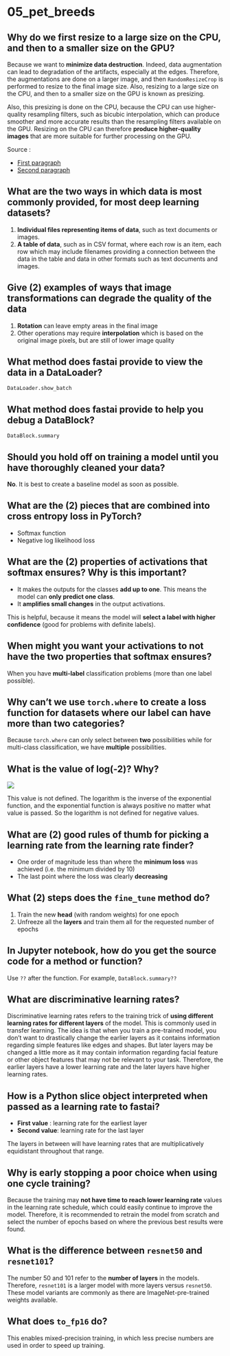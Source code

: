 # 05_pet_breeds

## Why do we first resize to a large size on the CPU, and then to a smaller size on the GPU?

Because we want to **minimize data destruction**. Indeed, data augmentation can lead to degradation of the artifacts, especially at the edges. Therefore, the augmentations are done on a larger image, and then `RandomResizeCrop` is performed to resize to the final image size. Also, resizing to a large size on the CPU, and then to a smaller size on the GPU is known as presizing.

Also, this presizing is done on the CPU, because the CPU can use higher-quality resampling filters, such as bicubic interpolation, which can produce smoother and more accurate results than the resampling filters available on the GPU. Resizing on the CPU can therefore **produce higher-quality images** that are more suitable for further processing on the GPU.

Source :

- [First paragraph](https://forums.fast.ai/t/fastbook-chapter-5-questionnaire-solutions-wiki/69301)
- [Second paragraph](https://chat.openai.com/chat)

## What are the two ways in which data is most commonly provided, for most deep learning datasets?

1. **Individual files representing items of data**, such as text documents or images.
2. **A table of data**, such as in CSV format, where each row is an item, each row which may include filenames providing a connection between the data in the table and data in other formats such as text documents and images.

## Give (2) examples of ways that image transformations can degrade the quality of the data

1. **Rotation** can leave empty areas in the final image
2. Other operations may require **interpolation** which is based on the original image pixels, but are still of lower image quality

## What method does fastai provide to view the data in a DataLoader?

`DataLoader.show_batch`

## What method does fastai provide to help you debug a DataBlock?

`DataBlock.summary`

## Should you hold off on training a model until you have thoroughly cleaned your data?

**No**. It is best to create a baseline model as soon as possible.

## What are the (2) pieces that are combined into cross entropy loss in PyTorch?

- Softmax function
- Negative log likelihood loss

## What are the (2) properties of activations that softmax ensures? Why is this important?

- It makes the outputs for the classes **add up to one**. This means the model can **only predict one class**.
- It **amplifies small changes** in the output activations.

This is helpful, because it means the model will **select a label with higher confidence** (good for problems with definite labels).

## When might you want your activations to not have the two properties that softmax ensures?

When you have **multi-label** classification problems (more than one label possible).

## Why can’t we use `torch.where` to create a loss function for datasets where our label can have more than two categories?

Because `torch.where` can only select between **two** possibilities while for multi-class classification, we have **multiple** possibilities.

## What is the value of log(-2)? Why?

![](img/05-log.png)

This value is not defined. The logarithm is the inverse of the exponential function, and the exponential function is always positive no matter what value is passed. So the logarithm is not defined for negative values.

## What are (2) good rules of thumb for picking a learning rate from the learning rate finder?

- One order of magnitude less than where the **minimum loss** was achieved (i.e. the minimum divided by 10)
- The last point where the loss was clearly **decreasing**

## What (2) steps does the `fine_tune` method do?

1. Train the new **head** (with random weights) for one epoch
2. Unfreeze all the **layers** and train them all for the requested number of epochs

## In Jupyter notebook, how do you get the source code for a method or function?

Use `??` after the function. For example, `DataBlock.summary??`

## What are discriminative learning rates?

Discriminative learning rates refers to the training trick of **using different learning rates for different layers** of the model. This is commonly used in transfer learning. The idea is that when you train a pre-trained model, you don’t want to drastically change the earlier layers as it contains information regarding simple features like edges and shapes. But later layers may be changed a little more as it may contain information regarding facial feature or other object features that may not be relevant to your task. Therefore, the earlier layers have a lower learning rate and the later layers have higher learning rates.

## How is a Python slice object interpreted when passed as a learning rate to fastai?

- **First value** : learning rate for the earliest layer
- **Second value**: learning rate for the last layer

The layers in between will have learning rates that are multiplicatively equidistant throughout that range.

## Why is early stopping a poor choice when using one cycle training?

Because the training may **not have time to reach lower learning rate** values in the learning rate schedule, which could easily continue to improve the model. Therefore, it is recommended to retrain the model from scratch and select the number of epochs based on where the previous best results were found.

## What is the difference between `resnet50` and `resnet101`?

The number 50 and 101 refer to the **number of layers** in the models. Therefore, `resnet101` is a larger model with more layers versus `resnet50`. These model variants are commonly as there are ImageNet-pre-trained weights available.

## What does `to_fp16` do?

This enables mixed-precision training, in which less precise numbers are used in order to speed up training.
